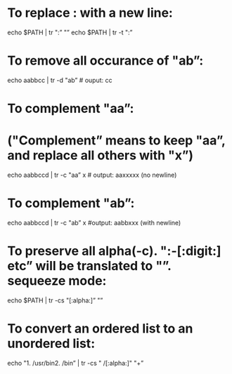 To replace : with a new line:
=============================

echo $PATH | tr ":” "” echo $PATH | tr -t ":”

To remove all occurance of "ab”:
================================

echo aabbcc | tr -d "ab” \# ouput: cc

To complement "aa”:
===================

("Complement” means to keep "aa”, and replace all others with "x”)
==================================================================

echo aabbccd | tr -c "aa” x \# output: aaxxxxx (no newline)

To complement "ab”:
===================

echo aabbccd | tr -c "ab” x \#output: aabbxxx (with newline)

To preserve all alpha(-c). ":-\[:digit:\] etc” will be translated to "”. sequeeze mode:
=======================================================================================

echo $PATH | tr -cs "\[:alpha:\]” "”

To convert an ordered list to an unordered list:
================================================

echo "1. /usr/bin2. /bin” | tr -cs " /\[:alpha:\]" "+”
